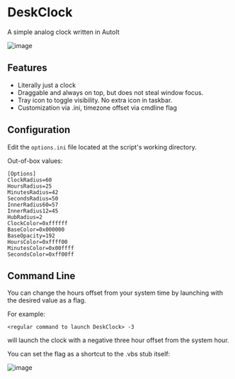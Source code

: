 # DeskClock
A simple analog clock written in AutoIt

![image](https://github.com/EsportToys/DeskClock/assets/98432183/e04adf43-0d30-417c-9edc-a18229639d99)

## Features
* Literally just a clock
* Draggable and always on top, but does not steal window focus.
* Tray icon to toggle visibility. No extra icon in taskbar.
* Customization via .ini, timezone offset via cmdline flag

## Configuration
Edit the `options.ini` file located at the script's working directory.

Out-of-box values:
```
[Options]
ClockRadius=60
HoursRadius=25
MinutesRadius=42
SecondsRadius=50
InnerRadius60=57
InnerRadius12=45
HubRadius=2
ClockColor=0xffffff
BaseColor=0x000000
BaseOpacity=192
HoursColor=0xffff00
MinutesColor=0x00ffff
SecondsColor=0xff00ff
```

## Command Line

You can change the hours offset from your system time by launching with the desired value as a flag.

For example:

```
<regular command to launch DeskClock> -3
```

will launch the clock with a negative three hour offset from the system hour.

You can set the flag as a shortcut to the .vbs stub itself:

![image](https://github.com/EsportToys/DeskClock/assets/98432183/05da02f6-5cb7-419f-acd9-ead82e14ef91)